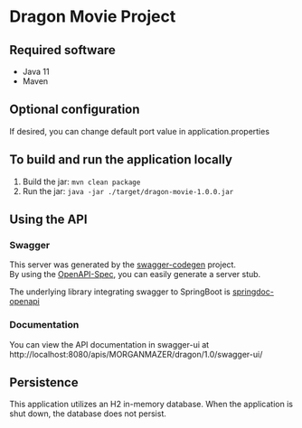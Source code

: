 # Dragon Movie Project

## Required software

- Java 11
- Maven

## Optional configuration

If desired, you can change default port value in application.properties

## To build and run the application locally

1. Build the jar: `mvn clean package`
2. Run the jar: `java -jar ./target/dragon-movie-1.0.0.jar`

## Using the API

### Swagger

This server was generated by the [swagger-codegen](https://github.com/swagger-api/swagger-codegen) project.  
By using the [OpenAPI-Spec](https://github.com/swagger-api/swagger-core), you can easily generate a server stub.  

The underlying library integrating swagger to SpringBoot is [springdoc-openapi](https://github.com/springdoc/springdoc-openapi)

### Documentation

You can view the API documentation in swagger-ui at http://localhost:8080/apis/MORGANMAZER/dragon/1.0/swagger-ui/

## Persistence

This application utilizes an H2 in-memory database. When the application is shut down, the database does not persist.
